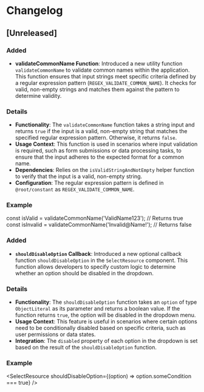 # Changelog

## [Unreleased]

### Added

- **validateCommonName Function**: Introduced a new utility function `validateCommonName` to validate common names within the application. This function ensures that input strings meet specific criteria defined by a regular expression pattern (`REGEX_VALIDATE_COMMON_NAME`). It checks for valid, non-empty strings and matches them against the pattern to determine validity.

### Details

- **Functionality**: The `validateCommonName` function takes a string input and returns `true` if the input is a valid, non-empty string that matches the specified regular expression pattern. Otherwise, it returns `false`.
- **Usage Context**: This function is used in scenarios where input validation is required, such as form submissions or data processing tasks, to ensure that the input adheres to the expected format for a common name.
- **Dependencies**: Relies on the `isValidStringAndNotEmpty` helper function to verify that the input is a valid, non-empty string.
- **Configuration**: The regular expression pattern is defined in `@root/constant` as `REGEX_VALIDATE_COMMON_NAME`.

### Example

const isValid = validateCommonName('ValidName123'); // Returns true
const isInvalid = validateCommonName('Invalid@Name!'); // Returns false

### Added

- **`shouldDisableOption` Callback**: Introduced a new optional callback function `shouldDisableOption` in the `SelectResource` component. This function allows developers to specify custom logic to determine whether an option should be disabled in the dropdown.

### Details

- **Functionality**: The `shouldDisableOption` function takes an `option` of type `ObjectLiteral` as its parameter and returns a boolean value. If the function returns `true`, the option will be disabled in the dropdown menu.
- **Usage Context**: This feature is useful in scenarios where certain options need to be conditionally disabled based on specific criteria, such as user permissions or data states.
- **Integration**: The `disabled` property of each option in the dropdown is set based on the result of the `shouldDisableOption` function.

### Example

<SelectResource
shouldDisableOption={(option) => option.someCondition === true}
/>
